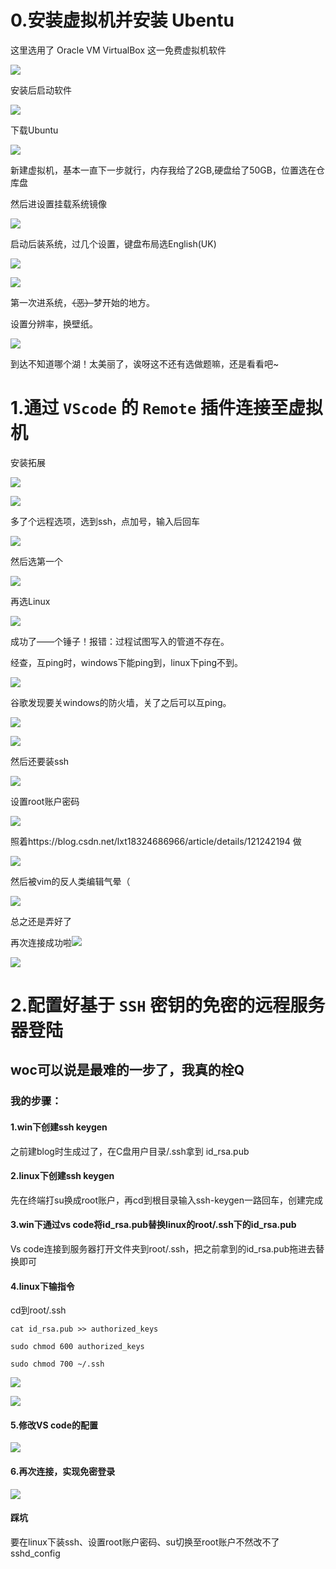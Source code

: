 # 0.安装虚拟机并安装 Ubentu

这里选用了 Oracle VM VirtualBox 这一免费虚拟机软件

![](https://tva2.sinaimg.cn/large/ed250619ly8h5x068oe20j21gw0kmtgu.jpg)

安装后启动软件

![](https://tva2.sinaimg.cn/large/ed250619ly8h5x06p9c68j20zo0mj0vo.jpg)

下载Ubuntu

![](https://tva2.sinaimg.cn/large/ed250619ly8h5x08slojaj20z90h0abl.jpg)

新建虚拟机，基本一直下一步就行，内存我给了2GB,硬盘给了50GB，位置选在仓库盘

然后进设置挂载系统镜像

![](https://tva2.sinaimg.cn/large/ed250619ly8h5x0dw9298j20xd0ja0vc.jpg)

启动后装系统，过几个设置，键盘布局选English(UK)

![](https://tva2.sinaimg.cn/large/ed250619ly8h5x06n8s3zj20mc0m4goh.jpg)

![](https://tva3.sinaimg.cn/large/ed250619ly8h5x0kkr9bmj212w0tzdiy.jpg)

第一次进系统，~~（恶）~~梦开始的地方。

设置分辨率，换壁纸。

![](https://tva3.sinaimg.cn/large/ed250619ly8h5x07lc93kj21810u044f.jpg)

到达不知道哪个湖！太美丽了，诶呀这不还有选做题嘛，还是看看吧~

# 1.通过 `VScode` 的 `Remote` 插件连接至虚拟机



安装拓展

![](https://tva4.sinaimg.cn/large/ed250619ly8h5x06rabraj20zm0idq6n.jpg)

![](https://tva3.sinaimg.cn/large/ed250619ly8h5x0v4wj1xj20940flq3h.jpg)

多了个远程选项，选到ssh，点加号，输入后回车

![](https://tva4.sinaimg.cn/large/ed250619ly8h5x0z43ivzj20pj04wweq.jpg)

然后选第一个

![](https://tva1.sinaimg.cn/large/ed250619ly8h5x104oxxoj20iv07qdgk.jpg)

再选Linux

![](https://cdn.staticaly.com/gh/TV233/blogpic@master/img/QQ截图20220906154220.png)

成功了——个锤子！报错：过程试图写入的管道不存在。

经查，互ping时，windows下能ping到，linux下ping不到。

![](https://cdn.staticaly.com/gh/TV233/blogpic@master/img/屏幕截图22022-09-06153357.png)

谷歌发现要关windows的防火墙，关了之后可以互ping。

![](https://cdn.staticaly.com/gh/TV233/blogpic@master/img/QQ截图20220906153506.png)



![](https://cdn.staticaly.com/gh/TV233/blogpic@master/img/屏幕是截图22022-09-06153540.png)

然后还要装ssh

![](https://cdn.staticaly.com/gh/TV233/blogpic@master/img/屏幕在截图2022-09-06154803.png)

设置root账户密码

![](https://cdn.staticaly.com/gh/TV233/blogpic@master/img/QQ截图20220906160513.png)

照着https://blog.csdn.net/lxt18324686966/article/details/121242194 做

![](https://cdn.staticaly.com/gh/TV233/blogpic@master/img/QQ截图20220906192211.png)

然后被vim的反人类编辑气晕（

![](https://cdn.staticaly.com/gh/TV233/blogpic@master/img/屏啊幕截图2是022-09-06161819.png)

总之还是弄好了

再次连接成功啦![](https://cdn.staticaly.com/gh/TV233/blogpic@master/img/QQ截图20220906162906.png)

![](https://cdn.staticaly.com/gh/TV233/blogpic@master/img/QQ图片20220906192528.png)

# 2.配置好基于 `SSH` 密钥的免密的远程服务器登陆

## woc可以说是最难的一步了，我真的栓Q

### 我的步骤：

#### 1.win下创建ssh keygen

之前建blog时生成过了，在C盘用户目录/.ssh拿到 id_rsa.pub 

#### 2.linux下创建ssh keygen

先在终端打su换成root账户，再cd到根目录输入ssh-keygen一路回车，创建完成

#### 3.win下通过vs code将id_rsa.pub替换linux的root/.ssh下的id_rsa.pub

Vs code连接到服务器打开文件夹到root/.ssh，把之前拿到的id_rsa.pub拖进去替换即可

#### 4.linux下输指令

cd到root/.ssh

`cat id_rsa.pub >> authorized_keys`

`sudo chmod 600 authorized_keys`

`sudo chmod 700 ~/.ssh`

![](https://cdn.staticaly.com/gh/TV233/blogpic@master/img/QQ截图20220906170421.png)



![](https://cdn.staticaly.com/gh/TV233/blogpic@master/img/QQ截图20220906170939.png)

#### 5.修改VS code的配置

![](https://cdn.staticaly.com/gh/TV233/blogpic@master/img/QQ截图20220906171018.png)

#### 6.再次连接，实现免密登录

![](https://cdn.staticaly.com/gh/TV233/blogpic@master/img/QQ截图20220906171013.png)



#### 踩坑

要在linux下装ssh、设置root账户密码、su切换至root账户不然改不了sshd_config
